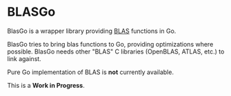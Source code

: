 # BLASGo

BlasGo is a wrapper library providing [BLAS](http://www.netlib.org/blas/#_blas_routines) functions in Go. 

BlasGo tries to bring blas functions to Go, providing optimizations where possible. BlasGo needs other "BLAS" C libraries (OpenBLAS, ATLAS, etc.) to link against.

Pure Go implementation of BLAS is **not** currently available.

This is a **Work in Progress**.
